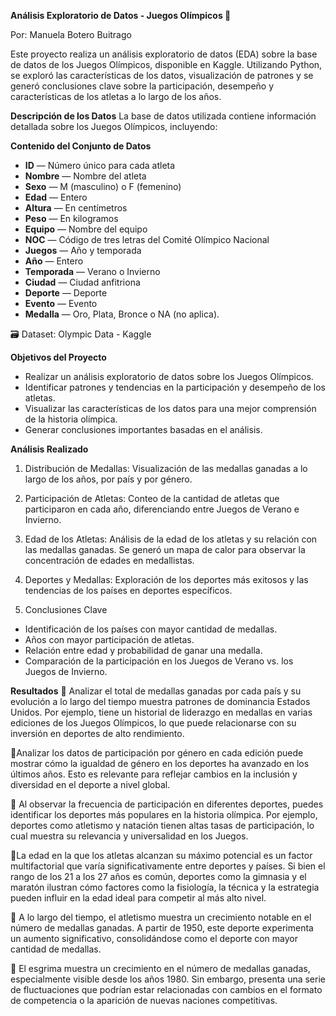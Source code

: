 ****Análisis Exploratorio de Datos - Juegos Olímpicos 🏅****


Por: Manuela Botero Buitrago 

Este proyecto realiza un análisis exploratorio de datos (EDA) sobre la base de datos de los Juegos Olímpicos, disponible en Kaggle. Utilizando Python, se exploró las características de los datos, visualización de patrones y se generó conclusiones clave sobre la participación, desempeño y características de los atletas a lo largo de los años.

**Descripción de los Datos**
La base de datos utilizada contiene información detallada sobre los Juegos Olímpicos, incluyendo:

**Contenido del Conjunto de Datos**
- **ID** — Número único para cada atleta
- **Nombre** — Nombre del atleta
- **Sexo** — M (masculino) o F (femenino)
- **Edad** — Entero
- **Altura** — En centímetros
- **Peso** — En kilogramos
- **Equipo** — Nombre del equipo
- **NOC** — Código de tres letras del Comité Olímpico Nacional
- **Juegos** — Año y temporada
- **Año** — Entero
- **Temporada** — Verano o Invierno
- **Ciudad** — Ciudad anfitriona
- **Deporte** — Deporte
- **Evento** — Evento
- **Medalla** — Oro, Plata, Bronce o NA (no aplica).

🗃 Dataset: Olympic Data - Kaggle

**Objetivos del Proyecto**
- Realizar un análisis exploratorio de datos sobre los Juegos Olímpicos.
- Identificar patrones y tendencias en la participación y desempeño de los atletas.
- Visualizar las características de los datos para una mejor comprensión de la historia olímpica.
- Generar conclusiones importantes basadas en el análisis.

**Análisis Realizado**
1. Distribución de Medallas: Visualización de las medallas ganadas a lo largo de los años, por país y por género.

2. Participación de Atletas: Conteo de la cantidad de atletas que participaron en cada año, diferenciando entre Juegos de Verano e Invierno.

3. Edad de los Atletas: Análisis de la edad de los atletas y su relación con las medallas ganadas. Se generó un mapa de calor para observar la concentración de edades en medallistas.

4. Deportes y Medallas: Exploración de los deportes más exitosos y las tendencias de los países en deportes específicos.

5. Conclusiones Clave
- Identificación de los países con mayor cantidad de medallas.
- Años con mayor participación de atletas.
- Relación entre edad y probabilidad de ganar una medalla.
- Comparación de la participación en los Juegos de Verano vs. los Juegos de Invierno.


**Resultados** 
🚀 Analizar el total de medallas ganadas por cada país y su evolución a lo largo del tiempo muestra patrones de dominancia Estados Unidos. Por ejemplo, tiene un historial de liderazgo en medallas en varias ediciones de los Juegos Olímpicos, lo que puede relacionarse con su inversión en deportes de alto rendimiento.

🚀Analizar los datos de participación por género en cada edición puede mostrar cómo la igualdad de género en los deportes ha avanzado en los últimos años. Esto es relevante para reflejar cambios en la inclusión y diversidad en el deporte a nivel global.

🚀 Al observar la frecuencia de participación en diferentes deportes, puedes identificar los deportes más populares en la historia olímpica. Por ejemplo, deportes como atletismo y natación tienen altas tasas de participación, lo cual muestra su relevancia y universalidad en los Juegos.

🚀La edad en la que los atletas alcanzan su máximo potencial es un factor multifactorial que varía significativamente entre deportes y países. Si bien el rango de los 21 a los 27 años es común, deportes como la gimnasia y el maratón ilustran cómo factores como la fisiología, la técnica y la estrategia pueden influir en la edad ideal para competir al más alto nivel.

🚀 A lo largo del tiempo, el atletismo muestra un crecimiento notable en el número de medallas ganadas. A partir de 1950, este deporte experimenta un aumento significativo, consolidándose como el deporte con mayor cantidad de medallas.

🚀 El esgrima muestra un crecimiento en el número de medallas ganadas, especialmente visible desde los años 1980. Sin embargo, presenta una serie de fluctuaciones que podrían estar relacionadas con cambios en el formato de competencia o la aparición de nuevas naciones competitivas.
